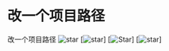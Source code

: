 # 改一个项目路径

改一个项目路径
![star](https://gitcode.com/wangyongzheng2/gygxmlj123321/star/badge.svg)
[![star](https://gitcode.com/wangyongzheng2/gygxmlj123321/star/badge.svg)]
[![Star](https://gitcode.com/wangyongzheng2/gygxmlj123321/star/badge.svg)]
[![star](https://gitcode.com/GitCode-official-team/EssayCompetition/star/badge.svg)]